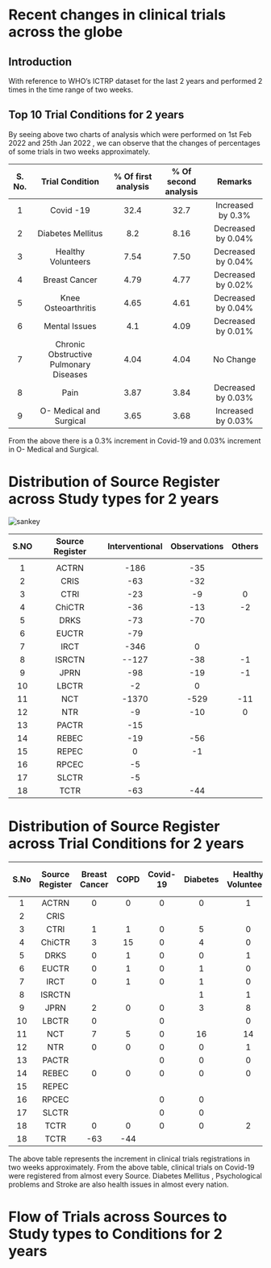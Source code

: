 # Recent changes in clinical trials across the globe



## Introduction
With reference to WHO’s ICTRP dataset for the last 2 years and performed 2 times in the time range of two weeks.

## Top 10 Trial Conditions for 2 years


By seeing above two charts of analysis which were performed on 1st Feb 2022 and 25th Jan 2022 , we can observe that the changes of percentages of some trials in two weeks approximately.


| S. No. |             Trial Condition            | % Of first analysis | % Of second analysis |       Remarks      |
|:------:|:--------------------------------------:|:-------------------:|:--------------------:|:------------------:|
| 1      | Covid -19                              | 32.4                | 32.7                 | Increased by 0.3%  |
| 2      | Diabetes Mellitus                      | 8.2                 | 8.16                 | Decreased by 0.04% |
| 3      | Healthy Volunteers                     | 7.54                | 7.50                 | Decreased by 0.04% |
| 4      | Breast Cancer                          | 4.79                | 4.77                 | Decreased by 0.02% |
| 5      | Knee Osteoarthritis                    | 4.65                | 4.61                 | Decreased by 0.04% |
| 6      | Mental Issues                          | 4.1                 | 4.09                 | Decreased by 0.01% |
| 7      | Chronic Obstructive Pulmonary Diseases | 4.04                | 4.04                 | No Change          |
| 8      | Pain                                   | 3.87                | 3.84                 | Decreased by 0.03% |
| 9      | O- Medical and Surgical                | 3.65                | 3.68                 | Increased by 0.03% |


From the above there is a 0.3% increment  in Covid-19 and 0.03% increment  in O- Medical and Surgical.

# Distribution of Source Register across Study types for 2 years


![sankey](/home/reddaiah/Bala/Projects/ictrp/Results/2022/10_JAN_2022/sankey1_10_01_22.png)



| S.NO | Source Register | Interventional | Observations | Others |
|:----:|:---------------:|:--------------:|:------------:|:------:|
|      |                 |                |              |        |
|   1  |      ACTRN      |      -186      |      -35     |        |
|   2  |       CRIS      |       -63      |      -32     |        |
|   3  |       CTRI      |       -23      |      -9      |    0   |
|   4  |      ChiCTR     |       -36      |      -13     |   -2   |
|   5  |       DRKS      |       -73      |      -70     |        |
|   6  |      EUCTR      |       -79      |              |        |
|   7  |       IRCT      |      -346      |       0      |        |
|   8  |      ISRCTN     |      --127     |      -38     |   -1   |
|   9  |       JPRN      |       -98      |      -19     |   -1   |
|  10  |      LBCTR      |       -2       |       0      |        |
|  11  |       NCT       |      -1370     |     -529     |   -11  |
|  12  |       NTR       |       -9       |      -10     |    0   |
|  13  |      PACTR      |       -15      |              |        |
|  14  |      REBEC      |       -19      |      -56     |        |
|  15  |      REPEC      |        0       |      -1      |        |
|  16  |      RPCEC      |       -5       |              |        |
|  17  |      SLCTR      |       -5       |              |        |
|  18  |       TCTR      |       -63      |      -44     |        |


# Distribution of Source Register across Trial Conditions for 2 years

| S.No | Source Register | Breast Cancer | COPD | Covid-19 | Diabetes | Healthy Volunteers  | Knee Osteoarthriti | Mental Issues | Pain | Stroke | Medical and Surgical |
|:----:|:---------------:|:-------------:|:----:|:--------:|:--------:|:-------------------:|:------------------:|:-------------:|:----:|:------:|:--------------------:|
|   1  |      ACTRN      | 0             | 0    | 0        | 0        | 1                   | 2                  | 0             | 0    | 0      |                      |
|   2  |       CRIS      |               |      |          |          |                     |                    |               |      |        |                      |
|   3  |       CTRI      | 1             | 1    | 0        | 5        | 0                   | 1                  | 0             | 0    | 0      | 1                    |
|   4  |      ChiCTR     | 3             | 15   | 0        | 4        | 0                   | 6                  | 2             | 2    | 4      |                      |
|   5  |       DRKS      | 0             | 1    | 0        | 0        | 1                   | 0                  | 1             | 1    | 0      |                      |
|   6  |      EUCTR      | 0             | 1    | 0        | 1        | 0                   | 1                  | 0             | 0    | 0      |                      |
|   7  |       IRCT      | 0             | 1    | 0        | 1        | 0                   | 2                  | 2             | 3    | 0      |                      |
|   8  |      ISRCTN     |               |      |          | 1        | 1                   |                    | 1             | 1    |        |                      |
|   9  |       JPRN      | 2             | 0    | 0        | 3        | 8                   | 1                  | 0             | 2    | 2      |                      |
|  10  |      LBCTR      | 0             |      | 0        |          | 0                   |                    | 0             |      |        |                      |
|  11  |       NCT       | 7             | 5    | 0        | 16       | 14                  | 9                  | 9             | 11   | 9      |                      |
|  12  |       NTR       | 0             | 0    | 0        | 0        | 1                   | 0                  | 0             | 0    | 0      |                      |
|  13  |      PACTR      |               |      | 0        | 0        | 0                   |                    |               |      |        |                      |
| 14   |      REBEC      | 0             | 0    | 0        | 0        | 0                   | 0                  | 0             | 0    | 1      |                      |
| 15   |      REPEC      |               |      |          |          |                     |                    |               |      |        |                      |
| 16   |      RPCEC      |               |      | 0        | 0        |                     |                    |               |      | 0      |                      |
| 17   |      SLCTR      |               |      | 0        | 0        |                     |                    | 0             |      | 0      |                      |
| 18   |       TCTR      | 0             | 0    | 0        | 0        | 2                   | 0                  | 0             | 0    | 0      |                      |
|  18  |       TCTR      |      -63      |  -44 |          |          |                     |                    |               |      |        |                      |


The above table represents the increment in clinical trials registrations in two weeks approximately.
From the above table, clinical trials on Covid-19 were registered from almost every Source. Diabetes Mellitus , Psychological problems and Stroke are also health issues in almost every nation. 

# Flow of Trials across Sources to Study types to Conditions for 2 years